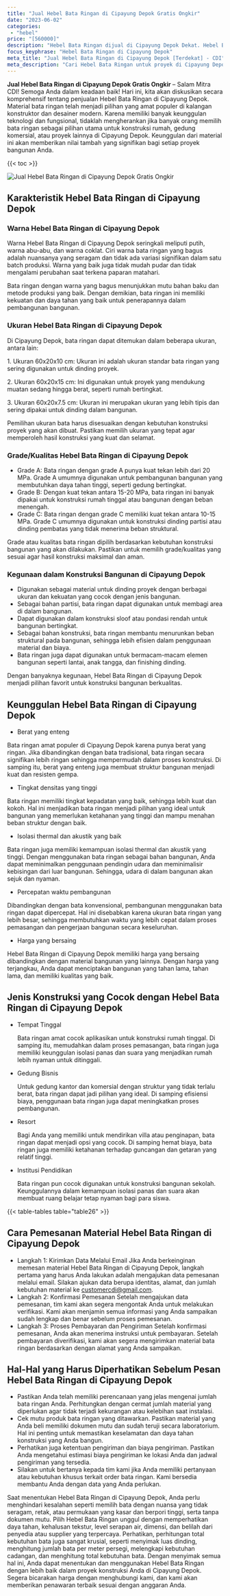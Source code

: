 ```yaml
---
title: "Jual Hebel Bata Ringan di Cipayung Depok Gratis Ongkir"
date: "2023-06-02"
categories:
 - "hebel"
price: "[560000]"
description: "Hebel Bata Ringan dijual di Cipayung Depok Dekat. Hebel Bata Ringan ini sering dipakai dalam proyek pembangunan sebagai bahan bangunan yang tahan lama dan awet. Silakan hubungi kami untuk informasi lebih lanjut."
focus_keyphrase: "Hebel Bata Ringan di Cipayung Depok"
meta_title: "Jual Hebel Bata Ringan di Cipayung Depok [Terdekat] - CDI"
meta_description: "Cari Hebel Bata Ringan untuk proyek di Cipayung Depok? Kami menyediakan Hebel Bata Ringan berkualitas untuk bahan bangunan dinding. Dapatkan penawaran terbaik sekarang."
---
```


**Jual Hebel Bata Ringan di Cipayung Depok Gratis Ongkir** – Salam Mitra CDI! Semoga Anda dalam keadaan baik! Hari ini, kita akan diskusikan secara komprehensif tentang penjualan Hebel Bata Ringan di Cipayung Depok. Material bata ringan telah menjadi pilihan yang amat populer di kalangan konstruktor dan desainer modern. Karena memiliki banyak keunggulan teknologi dan fungsional, tidaklah mengherankan jika banyak orang memilih bata ringan sebagai pilihan utama untuk konstruksi rumah, gedung komersial, atau proyek lainnya di Cipayung Depok. Keunggulan dari material ini akan memberikan nilai tambah yang signifikan bagi setiap proyek bangunan Anda.

{{< toc >}}

![Jual Hebel Bata Ringan di Cipayung Depok Gratis Ongkir](/images/hebel/hebel-bataringan-26.jpg)

## Karakteristik Hebel Bata Ringan di Cipayung Depok

### Warna Hebel Bata Ringan di Cipayung Depok

Warna Hebel Bata Ringan di Cipayung Depok seringkali meliputi putih, warna abu-abu, dan warna coklat. Ciri warna bata ringan yang bagus adalah nuansanya yang seragam dan tidak ada variasi signifikan dalam satu batch produksi. Warna yang baik juga tidak mudah pudar dan tidak mengalami perubahan saat terkena paparan matahari.

Bata ringan dengan warna yang bagus menunjukkan mutu bahan baku dan metode produksi yang baik. Dengan demikian, bata ringan ini memiliki kekuatan dan daya tahan yang baik untuk penerapannya dalam pembangunan bangunan.

### Ukuran Hebel Bata Ringan di Cipayung Depok

Di Cipayung Depok, bata ringan dapat ditemukan dalam beberapa ukuran, antara lain:

1\. Ukuran 60x20x10 cm: Ukuran ini adalah ukuran standar bata ringan yang sering digunakan untuk dinding proyek.

2\. Ukuran 60x20x15 cm: Ini digunakan untuk proyek yang mendukung muatan sedang hingga berat, seperti rumah bertingkat.

3\. Ukuran 60x20x7.5 cm: Ukuran ini merupakan ukuran yang lebih tipis dan sering dipakai untuk dinding dalam bangunan.

Pemilihan ukuran bata harus disesuaikan dengan kebutuhan konstruksi proyek yang akan dibuat. Pastikan memilih ukuran yang tepat agar memperoleh hasil konstruksi yang kuat dan selamat.

### Grade/Kualitas Hebel Bata Ringan di Cipayung Depok

*   Grade A: Bata ringan dengan grade A punya kuat tekan lebih dari 20 MPa. Grade A umumnya digunakan untuk pembangunan bangunan yang membutuhkan daya tahan tinggi, seperti gedung bertingkat.
*   Grade B: Dengan kuat tekan antara 15-20 MPa, bata ringan ini banyak dipakai untuk konstruksi rumah tinggal atau bangunan dengan beban menengah.
*   Grade C: Bata ringan dengan grade C memiliki kuat tekan antara 10-15 MPa. Grade C umumnya digunakan untuk konstruksi dinding partisi atau dinding pembatas yang tidak menerima beban struktural.

Grade atau kualitas bata ringan dipilih berdasarkan kebutuhan konstruksi bangunan yang akan dilakukan. Pastikan untuk memilih grade/kualitas yang sesuai agar hasil konstruksi maksimal dan aman.

### Kegunaan dalam Konstruksi Bangunan di Cipayung Depok

*   Digunakan sebagai material untuk dinding proyek dengan berbagai ukuran dan kekuatan yang cocok dengan jenis bangunan.
*   Sebagai bahan partisi, bata ringan dapat digunakan untuk membagi area di dalam bangunan.
*   Dapat digunakan dalam konstruksi sloof atau pondasi rendah untuk bangunan bertingkat.
*   Sebagai bahan konstruksi, bata ringan membantu menurunkan beban struktural pada bangunan, sehingga lebih efisien dalam penggunaan material dan biaya.
*   Bata ringan juga dapat digunakan untuk bermacam-macam elemen bangunan seperti lantai, anak tangga, dan finishing dinding.

Dengan banyaknya kegunaan, Hebel Bata Ringan di Cipayung Depok menjadi pilihan favorit untuk konstruksi bangunan berkualitas.

## Keunggulan Hebel Bata Ringan di Cipayung Depok

*   Berat yang enteng

Bata ringan amat populer di Cipayung Depok karena punya berat yang ringan. Jika dibandingkan dengan bata tradisional, bata ringan secara signifikan lebih ringan sehingga mempermudah dalam proses konstruksi. Di samping itu, berat yang enteng juga membuat struktur bangunan menjadi kuat dan resisten gempa.
*   Tingkat densitas yang tinggi

Bata ringan memiliki tingkat kepadatan yang baik, sehingga lebih kuat dan kokoh. Hal ini menjadikan bata ringan menjadi pilihan yang ideal untuk bangunan yang memerlukan ketahanan yang tinggi dan mampu menahan beban struktur dengan baik.
*   Isolasi thermal dan akustik yang baik

Bata ringan juga memiliki kemampuan isolasi thermal dan akustik yang tinggi. Dengan menggunakan bata ringan sebagai bahan bangunan, Anda dapat meminimalkan penggunaan pendingin udara dan meminimalisir kebisingan dari luar bangunan. Sehingga, udara di dalam bangunan akan sejuk dan nyaman.
*   Percepatan waktu pembangunan

Dibandingkan dengan bata konvensional, pembangunan menggunakan bata ringan dapat dipercepat. Hal ini disebabkan karena ukuran bata ringan yang lebih besar, sehingga membutuhkan waktu yang lebih cepat dalam proses pemasangan dan pengerjaan bangunan secara keseluruhan.
*   Harga yang bersaing

Hebel Bata Ringan di Cipayung Depok memiliki harga yang bersaing dibandingkan dengan material bangunan yang lainnya. Dengan harga yang terjangkau, Anda dapat menciptakan bangunan yang tahan lama, tahan lama, dan memiliki kualitas yang baik.

## Jenis Konstruksi yang Cocok dengan Hebel Bata Ringan di Cipayung Depok

*   Tempat Tinggal

    Bata ringan amat cocok aplikasikan untuk konstruksi rumah tinggal. Di samping itu, memudahkan dalam proses pemasangan, bata ringan juga memiliki keunggulan isolasi panas dan suara yang menjadikan rumah lebih nyaman untuk ditinggali.
*   Gedung Bisnis

    Untuk gedung kantor dan komersial dengan struktur yang tidak terlalu berat, bata ringan dapat jadi pilihan yang ideal. Di samping efisiensi biaya, penggunaan bata ringan juga dapat meningkatkan proses pembangunan.
*   Resort

    Bagi Anda yang memiliki untuk mendirikan villa atau penginapan, bata ringan dapat menjadi opsi yang cocok. Di samping hemat biaya, bata ringan juga memiliki ketahanan terhadap guncangan dan getaran yang relatif tinggi.
*   Institusi Pendidikan

    Bata ringan pun cocok digunakan untuk konstruksi bangunan sekolah. Keunggulannya dalam kemampuan isolasi panas dan suara akan membuat ruang belajar tetap nyaman bagi para siswa.

{{< table-tables table="table26" >}}

## Cara Pemesanan Material Hebel Bata Ringan di Cipayung Depok

*   Langkah 1: Kirimkan Data Melalui Email
Jika Anda berkeinginan memesan material Hebel Bata Ringan di Cipayung Depok, langkah pertama yang harus Anda lakukan adalah mengajukan data pemesanan melalui email. Silakan ajukan data berupa identitas, alamat, dan jumlah kebutuhan material ke customercdi@gmail.com.
*   Langkah 2: Konfirmasi Pemesanan
Setelah mengajukan data pemesanan, tim kami akan segera mengontak Anda untuk melakukan verifikasi. Kami akan menjamin semua informasi yang Anda sampaikan sudah lengkap dan benar sebelum proses pemesanan.
*   Langkah 3: Proses Pembayaran dan Pengiriman
Setelah konfirmasi pemesanan, Anda akan menerima instruksi untuk pembayaran. Setelah pembayaran diverifikasi, kami akan segera mengirimkan material bata ringan berdasarkan dengan alamat yang Anda sampaikan.

## Hal-Hal yang Harus Diperhatikan Sebelum Pesan Hebel Bata Ringan di Cipayung Depok

*   Pastikan Anda telah memiliki perencanaan yang jelas mengenai jumlah bata ringan Anda. Perhitungkan dengan cermat jumlah material yang diperlukan agar tidak terjadi kekurangan atau kelebihan saat instalasi.
*   Cek mutu produk bata ringan yang ditawarkan. Pastikan material yang Anda beli memiliki dokumen mutu dan sudah teruji secara laboratorium. Hal ini penting untuk memastikan keselamatan dan daya tahan konstruksi yang Anda bangun.
*   Perhatikan juga ketentuan pengiriman dan biaya pengiriman. Pastikan Anda mengetahui estimasi biaya pengiriman ke lokasi Anda dan jadwal pengiriman yang tersedia.
*   Silakan untuk bertanya kepada tim kami jika Anda memiliki pertanyaan atau kebutuhan khusus terkait order bata ringan. Kami bersedia membantu Anda dengan data yang Anda perlukan.

Saat menentukan Hebel Bata Ringan di Cipayung Depok, Anda perlu menghindari kesalahan seperti memilih bata dengan nuansa yang tidak seragam, retak, atau permukaan yang kasar dan berpori tinggi, serta tanpa dokumen mutu. Pilih Hebel Bata Ringan unggul dengan memperhatikan daya tahan, kehalusan tekstur, level serapan air, dimensi, dan belilah dari penyedia atau supplier yang terpercaya. Perhatikan, perhitungan total kebutuhan bata juga sangat krusial, seperti menyimak luas dinding, menghitung jumlah bata per meter persegi, melengkapi kebutuhan cadangan, dan menghitung total kebutuhan bata. Dengan menyimak semua hal ini, Anda dapat menentukan dan menggunakan Hebel Bata Ringan dengan lebih baik dalam proyek konstruksi Anda di Cipayung Depok. Segera bicarakan harga dengan menghubungi kami, dan kami akan memberikan penawaran terbaik sesuai dengan anggaran Anda.